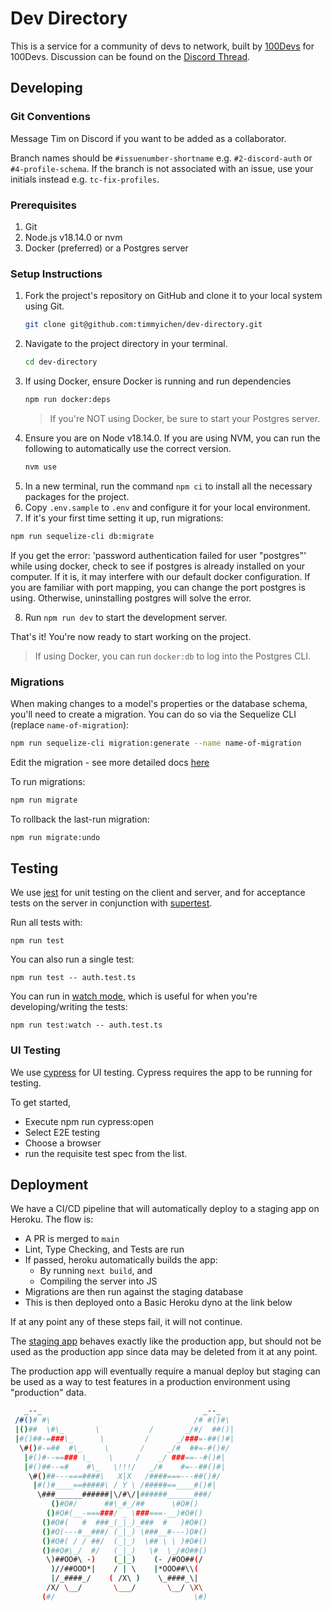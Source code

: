 # Dev Directory

This is a service for a community of devs to network, built by [100Devs](https://leonnoel.com/100devs/) for 100Devs.
Discussion can be found on the [Discord Thread](https://discord.com/channels/735923219315425401/1080598293538672700).

## Developing

### Git Conventions

Message Tim on Discord if you want to be added as a collaborator.

Branch names should be `#issuenumber-shortname` e.g. `#2-discord-auth` or `#4-profile-schema`.  If the branch is not associated with an issue, use your initials instead e.g. `tc-fix-profiles`.

### Prerequisites

1. Git
2. Node.js v18.14.0 or nvm
3. Docker (preferred) or a Postgres server

### Setup Instructions

1. Fork the project's repository on GitHub and clone it to your local system using Git.
   ```bash
   git clone git@github.com:timmyichen/dev-directory.git
   ```
2. Navigate to the project directory in your terminal.
   ```bash
   cd dev-directory
   ```
3. If using Docker, ensure Docker is running and run dependencies
   ```bash
   npm run docker:deps
   ```
   > If you're NOT using Docker, be sure to start your Postgres server.
4. Ensure you are on Node v18.14.0. If you are using NVM, you can run the following to automatically use the correct version.
   ```bash
   nvm use
   ```
5. In a new terminal, run the command `npm ci` to install all the necessary packages for the project.
6. Copy `.env.sample` to `.env` and configure it for your local environment.
7. If it's your first time setting it up, run migrations:

```bash
npm run sequelize-cli db:migrate
```

If you get the error: 'password authentication failed for user "postgres"' while using docker, check to see if postgres is already installed on your computer. If it is, it may interfere with our default docker configuration. If you are familiar with port mapping, you can change the port postgres is using. Otherwise, uninstalling postgres will solve the error.

8. Run `npm run dev` to start the development server.

That's it! You're now ready to start working on the project.

> If using Docker, you can run `docker:db` to log into the Postgres CLI.

### Migrations

When making changes to a model's properties or the database schema, you'll need to create a migration. You can do so via the Sequelize CLI (replace `name-of-migration`):

```bash
npm run sequelize-cli migration:generate --name name-of-migration
```

Edit the migration - see more detailed docs [here](https://sequelize.org/docs/v6/other-topics/migrations/#migration-skeleton)

To run migrations:

```bash
npm run migrate
```

To rollback the last-run migration:

```bash
npm run migrate:undo
```

## Testing

We use [jest](https://jestjs.io/) for unit testing on the client and server, and for acceptance tests on the server in conjunction with [supertest](https://github.com/ladjs/supertest#readme).

Run all tests with:
```
npm run test
```

You can also run a single test:
```
npm run test -- auth.test.ts
```

You can run in [watch mode](https://jestjs.io/docs/cli#--watch), which is useful for when you're developing/writing the tests:
```
npm run test:watch -- auth.test.ts
```

### UI Testing

We use [cypress](https://docs.cypress.io/guides/overview/why-cypress) for UI testing. Cypress requires the app to be running for testing.

To get started,
* Execute npm run cypress:open
* Select E2E testing
* Choose a browser
* run the requisite test spec from the list.

## Deployment

We have a CI/CD pipeline that will automatically deploy to a staging app on Heroku. The flow is:
* A PR is merged to `main`
* Lint, Type Checking, and Tests are run
* If passed, heroku automatically builds the app:
  * By running `next build`, and
  * Compiling the server into JS
* Migrations are then run against the staging database
* This is then deployed onto a Basic Heroku dyno at the link below

If at any point any of these steps fail, it will not continue.

The [staging app](https://dev-directory-staging.herokuapp.com/) behaves exactly like the production app, but should not be used as the production app since data may be deleted from it at any point.

The production app will eventually require a manual deploy but staging can be used as a way to test features in a production environment using "production" data.

```bash
   _--_                                    _--_
 /#()# #\                                /# #()#\
 |()##  \#\_       \           /       _/#/  ##()|
 |#()##-=###\_      \         /      _/###=-##()#|
  \#()#-=##  #\_     \       /     _/#  ##=-#()#/
   |#()#--==### \_    \     /    _/ ###==--#()#|
   |#()##--=#    #\_   \!!!/   _/#    #=--##()#|
    \#()##---===####\   X|X   /####===---##()#/
     |#()#____==#####\ / Y \ /#####==____#()#|
      \###______######|\/#\/|######______###/
         ()#O#/      ##\_#_/##      \#O#()
        ()#O#(__-===###/ _ \###===-__)#O#()
       ()#O#(   #  ###_(_|_)_###  #   )#O#()
       ()#O(---#__###/ (_|_) \###__#---)O#()
       ()#O#( / / ##/  (_|_)  \## \ \ )#O#()
       ()##O#\_/  #/   (_|_)   \#  \_/#O##()
        \)##OO#\ -)    (_|_)    (- /#OO##(/
         )//##OOO*|    / | \    |*OOO##\\(
         |/_####_/    ( /X\ )    \_####_\|
        /X/ \__/       \___/       \__/ \X\
       (#/                               \#)
```
